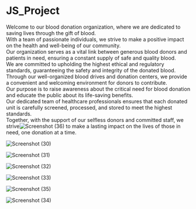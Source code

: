# JS_Project
Welcome to our blood donation organization, where we are dedicated
            to saving lives through the gift of blood.<br />
            With a team of passionate individuals, we strive to make a positive
            impact on the health and well-being of our community.<br />
            Our organization serves as a vital link between generous blood
            donors and patients in need, ensuring a constant supply of safe and
            quality blood.<br />
            We are committed to upholding the highest ethical and regulatory
            standards, guaranteeing the safety and integrity of the donated
            blood.<br />
            Through our well-organized blood drives and donation centers, we
            provide a convenient and welcoming environment for donors to
            contribute.<br />
            Our purpose is to raise awareness about the critical need for blood
            donation and educate the public about its life-saving benefits.<br />
            Our dedicated team of healthcare professionals ensures that each
            donated unit is carefully screened, processed, and stored to meet
            the highest standards.<br />
            Together, with the support of our selfless donors and committed
            staff, we strive![Screenshot (36)](https://github.com/khushigyl/JS_Project/assets/138769263/cfb7b0f9-a2b8-4140-a95f-5122e960ebd1)
 to make a lasting impact on the lives of those in
            need, one donation at a time.
            
![Screenshot (30)](https://github.com/khushigyl/JS_Project/assets/138769263/d634fe38-51c2-4b62-8c5f-04886fd4f349)

![Screenshot (31)](https://github.com/khushigyl/JS_Project/assets/138769263/52c350c0-5866-4209-8864-bdaef761f2c5)

![Screenshot (32)](https://github.com/khushigyl/JS_Project/assets/138769263/74eca7b4-fefa-4e15-8f74-475601cca877)

![Screenshot (33)](https://github.com/khushigyl/JS_Project/assets/138769263/c75977eb-8c58-45ec-8685-2fcc231f7ecb)

![Screenshot (35)](https://github.com/khushigyl/JS_Project/assets/138769263/d832b1e6-f238-47c5-b8a1-4738d27ebaaa)

![Screenshot (34)](https://github.com/khushigyl/JS_Project/assets/138769263/93583fad-2ea6-4ac0-8b7d-50c4234551bf)

